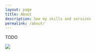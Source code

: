 ```yaml
---
layout: page
title: About
description: See my skills and services
permalink: /about/
---
```

TODO

![](/assets/tom-greenwhich.jpg)